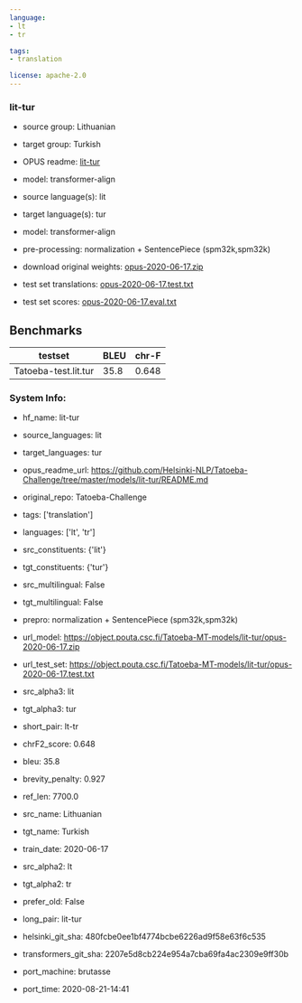 ```yaml
---
language: 
- lt
- tr

tags:
- translation

license: apache-2.0
---
```


### lit-tur

* source group: Lithuanian 
* target group: Turkish 
*  OPUS readme: [lit-tur](https://github.com/Helsinki-NLP/Tatoeba-Challenge/tree/master/models/lit-tur/README.md)

*  model: transformer-align
* source language(s): lit
* target language(s): tur
* model: transformer-align
* pre-processing: normalization + SentencePiece (spm32k,spm32k)
* download original weights: [opus-2020-06-17.zip](https://object.pouta.csc.fi/Tatoeba-MT-models/lit-tur/opus-2020-06-17.zip)
* test set translations: [opus-2020-06-17.test.txt](https://object.pouta.csc.fi/Tatoeba-MT-models/lit-tur/opus-2020-06-17.test.txt)
* test set scores: [opus-2020-06-17.eval.txt](https://object.pouta.csc.fi/Tatoeba-MT-models/lit-tur/opus-2020-06-17.eval.txt)

## Benchmarks

| testset               | BLEU  | chr-F |
|-----------------------|-------|-------|
| Tatoeba-test.lit.tur 	| 35.8 	| 0.648 |


### System Info: 
- hf_name: lit-tur

- source_languages: lit

- target_languages: tur

- opus_readme_url: https://github.com/Helsinki-NLP/Tatoeba-Challenge/tree/master/models/lit-tur/README.md

- original_repo: Tatoeba-Challenge

- tags: ['translation']

- languages: ['lt', 'tr']

- src_constituents: {'lit'}

- tgt_constituents: {'tur'}

- src_multilingual: False

- tgt_multilingual: False

- prepro:  normalization + SentencePiece (spm32k,spm32k)

- url_model: https://object.pouta.csc.fi/Tatoeba-MT-models/lit-tur/opus-2020-06-17.zip

- url_test_set: https://object.pouta.csc.fi/Tatoeba-MT-models/lit-tur/opus-2020-06-17.test.txt

- src_alpha3: lit

- tgt_alpha3: tur

- short_pair: lt-tr

- chrF2_score: 0.648

- bleu: 35.8

- brevity_penalty: 0.927

- ref_len: 7700.0

- src_name: Lithuanian

- tgt_name: Turkish

- train_date: 2020-06-17

- src_alpha2: lt

- tgt_alpha2: tr

- prefer_old: False

- long_pair: lit-tur

- helsinki_git_sha: 480fcbe0ee1bf4774bcbe6226ad9f58e63f6c535

- transformers_git_sha: 2207e5d8cb224e954a7cba69fa4ac2309e9ff30b

- port_machine: brutasse

- port_time: 2020-08-21-14:41
